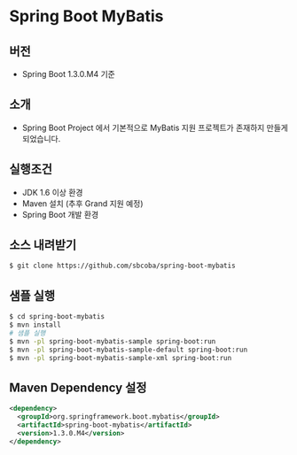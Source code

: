 # Spring Boot MyBatis 

## 버전
- Spring Boot 1.3.0.M4 기준

## 소개
- Spring Boot Project 에서 기본적으로 MyBatis 지원 프로젝트가 존재하지 만들게되었습니다.

## 실행조건
- JDK 1.6 이상 환경
- Maven 설치 (추후 Grand 지원 예정)
- Spring Boot 개발 환경

## 소스 내려받기
```sh
$ git clone https://github.com/sbcoba/spring-boot-mybatis
```

## 샘플 실행
```sh
$ cd spring-boot-mybatis
$ mvn install
# 샘플 실행
$ mvn -pl spring-boot-mybatis-sample spring-boot:run
$ mvn -pl spring-boot-mybatis-sample-default spring-boot:run
$ mvn -pl spring-boot-mybatis-sample-xml spring-boot:run
```

## Maven Dependency 설정
```xml
<dependency>
  <groupId>org.springframework.boot.mybatis</groupId>
  <artifactId>spring-boot-mybatis</artifactId>
  <version>1.3.0.M4</version>
</dependency>
```